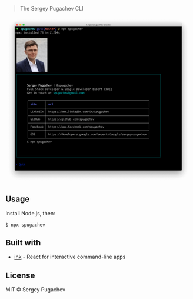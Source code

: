 > The Sergey Pugachev CLI

<img src="screenshot.png" width="760">

## Usage

Install Node.js, then:

```
$ npx spugachev
```


## Built with

- [ink](https://github.com/vadimdemedes/ink) - React for interactive command-line apps


## License

MIT © Sergey Pugachev